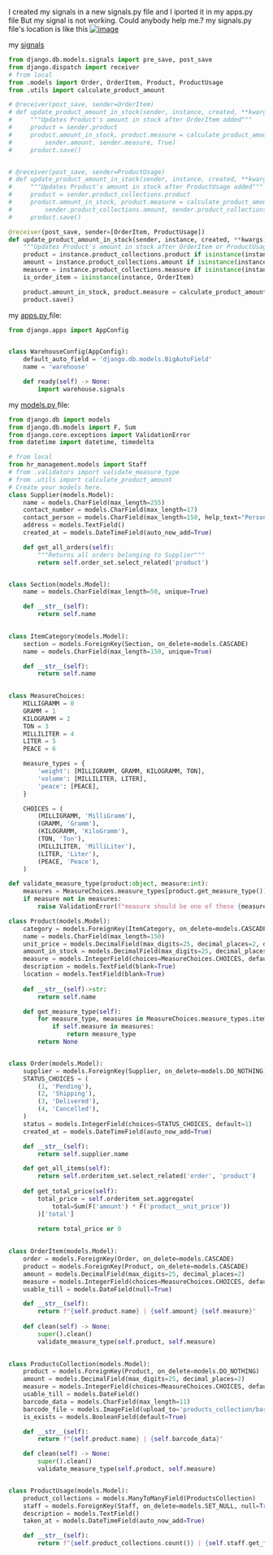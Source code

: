 I created my signals in a new signals.py file and I iported it in my apps.py file But my signal is not working.
Could anybody help me.?
my signals.py file's location is like this
[![image](https://private-user-images.githubusercontent.com/109344886/282394828-e7415764-8f81-4b81-b74c-c72857d2934a.png?jwt=eyJhbGciOiJIUzI1NiIsInR5cCI6IkpXVCJ9.eyJpc3MiOiJnaXRodWIuY29tIiwiYXVkIjoicmF3LmdpdGh1YnVzZXJjb250ZW50LmNvbSIsImtleSI6ImtleTEiLCJleHAiOjE2OTk4NjI4NTQsIm5iZiI6MTY5OTg2MjU1NCwicGF0aCI6Ii8xMDkzNDQ4ODYvMjgyMzk0ODI4LWU3NDE1NzY0LThmODEtNGI4MS1iNzRjLWM3Mjg1N2QyOTM0YS5wbmc_WC1BbXotQWxnb3JpdGhtPUFXUzQtSE1BQy1TSEEyNTYmWC1BbXotQ3JlZGVudGlhbD1BS0lBSVdOSllBWDRDU1ZFSDUzQSUyRjIwMjMxMTEzJTJGdXMtZWFzdC0xJTJGczMlMkZhd3M0X3JlcXVlc3QmWC1BbXotRGF0ZT0yMDIzMTExM1QwODAyMzRaJlgtQW16LUV4cGlyZXM9MzAwJlgtQW16LVNpZ25hdHVyZT1kMjVmZDcxNjQ3NjFlOTgzOWM5ZGU3MzEzNzIyNTA3YTAxZjBhYWU2ZGJhNjZiY2FkN2FmNTUwZDliYTIzMzYxJlgtQW16LVNpZ25lZEhlYWRlcnM9aG9zdCZhY3Rvcl9pZD0wJmtleV9pZD0wJnJlcG9faWQ9MCJ9.I90IpF9pysHDZQuNYjejrB1jPRZye2HBO0ygVX-M4Y4)](https://private-user-images.githubusercontent.com/109344886/282394828-e7415764-8f81-4b81-b74c-c72857d2934a.png?jwt=eyJhbGciOiJIUzI1NiIsInR5cCI6IkpXVCJ9.eyJpc3MiOiJnaXRodWIuY29tIiwiYXVkIjoicmF3LmdpdGh1YnVzZXJjb250ZW50LmNvbSIsImtleSI6ImtleTEiLCJleHAiOjE2OTk4NjI4NTQsIm5iZiI6MTY5OTg2MjU1NCwicGF0aCI6Ii8xMDkzNDQ4ODYvMjgyMzk0ODI4LWU3NDE1NzY0LThmODEtNGI4MS1iNzRjLWM3Mjg1N2QyOTM0YS5wbmc_WC1BbXotQWxnb3JpdGhtPUFXUzQtSE1BQy1TSEEyNTYmWC1BbXotQ3JlZGVudGlhbD1BS0lBSVdOSllBWDRDU1ZFSDUzQSUyRjIwMjMxMTEzJTJGdXMtZWFzdC0xJTJGczMlMkZhd3M0X3JlcXVlc3QmWC1BbXotRGF0ZT0yMDIzMTExM1QwODAyMzRaJlgtQW16LUV4cGlyZXM9MzAwJlgtQW16LVNpZ25hdHVyZT1kMjVmZDcxNjQ3NjFlOTgzOWM5ZGU3MzEzNzIyNTA3YTAxZjBhYWU2ZGJhNjZiY2FkN2FmNTUwZDliYTIzMzYxJlgtQW16LVNpZ25lZEhlYWRlcnM9aG9zdCZhY3Rvcl9pZD0wJmtleV9pZD0wJnJlcG9faWQ9MCJ9.I90IpF9pysHDZQuNYjejrB1jPRZye2HBO0ygVX-M4Y4)

my [signals](https://github.com/mrdjangodev/klinik/blob/main/warehouse/signals.py)

```python
from django.db.models.signals import pre_save, post_save
from django.dispatch import receiver
# from local
from .models import Order, OrderItem, Product, ProductUsage
from .utils import calculate_product_amount

# @receiver(post_save, sender=OrderItem)
# def update_product_amount_in_stock(sender, instance, created, **kwargs):
#     """Updates Product's amount in stock after OrderItem added"""
#     product = sender.product
#     product.amount_in_stock, product.measure = calculate_product_amount(product, \
#         sender.amount, sender.measure, True)
#     product.save()


# @receiver(post_save, sender=ProductUsage)
# def update_product_amount_in_stock(sender, instance, created, **kwargs):
#     """Updates Product's amount in stock after ProductUsage added"""
#     product = sender.product_collections.product
#     product.amount_in_stock, product.measure = calculate_product_amount(product, \
#         sender.product_collections.amount, sender.product_collections.measure, False)
#     product.save()

@receiver(post_save, sender=[OrderItem, ProductUsage])
def update_product_amount_in_stock(sender, instance, created, **kwargs):
    """Updates Product's amount in stock after OrderItem or ProductUsage added"""
    product = instance.product_collections.product if isinstance(instance, ProductUsage) else instance.product
    amount = instance.product_collections.amount if isinstance(instance, ProductUsage) else instance.amount
    measure = instance.product_collections.measure if isinstance(instance, ProductUsage) else instance.measure
    is_order_item = isinstance(instance, OrderItem)

    product.amount_in_stock, product.measure = calculate_product_amount(product, amount, measure, is_order_item)
    product.save()
```

my [apps.py ](https://github.com/mrdjangodev/klinik/blob/main/warehouse/apps.py)file:

```python
from django.apps import AppConfig


class WarehouseConfig(AppConfig):
    default_auto_field = 'django.db.models.BigAutoField'
    name = 'warehouse'

    def ready(self) -> None:
        import warehouse.signals
```

my [models.py ](https://github.com/mrdjangodev/klinik/blob/main/warehouse/models.py)file:

```python
from django.db import models
from django.db.models import F, Sum
from django.core.exceptions import ValidationError
from datetime import datetime, timedelta

# from local
from hr_management.models import Staff
# from .validators import validate_measure_type
# from .utils import calculate_product_amount
# Create your models here.
class Supplier(models.Model):
    name = models.CharField(max_length=255)
    contact_number = models.CharField(max_length=17)
    contact_person = models.CharField(max_length=150, help_text="Person's Full name in here")
    address = models.TextField()
    created_at = models.DateTimeField(auto_now_add=True)

    def get_all_orders(self):
        """Returns all orders belonging to Supplier"""
        return self.order_set.select_related('product')


class Section(models.Model):
    name = models.CharField(max_length=50, unique=True)

    def __str__(self):
        return self.name

 
class ItemCategory(models.Model):
    section = models.ForeignKey(Section, on_delete=models.CASCADE)
    name = models.CharField(max_length=150, unique=True)

    def __str__(self):
        return self.name
  

class MeasureChoices:
    MILLIGRAMM = 0
    GRAMM = 1
    KILOGRAMM = 2
    TON = 3
    MILLILITER = 4
    LITER = 5
    PEACE = 6

    measure_types = {
        'weight': [MILLIGRAMM, GRAMM, KILOGRAMM, TON],
        'volume': [MILLILITER, LITER],
        'peace': [PEACE],
    }

    CHOICES = (
        (MILLIGRAMM, 'MilliGramm'),
        (GRAMM, 'Gramm'),
        (KILOGRAMM, 'KiloGramm'),
        (TON, 'Ton'),
        (MILLILITER, 'MilliLiter'),
        (LITER, 'Liter'),
        (PEACE, 'Peace'),
    )

def validate_measure_type(product:object, measure:int):
    measures = MeasureChoices.measure_types[product.get_measure_type()]
    if measure not in measures:
        raise ValidationError(f"measure should be one of these {measures}")

class Product(models.Model):
    category = models.ForeignKey(ItemCategory, on_delete=models.CASCADE)
    name = models.CharField(max_length=150)
    unit_price = models.DecimalField(max_digits=25, decimal_places=2, default=0.00)
    amount_in_stock = models.DecimalField(max_digits=25, decimal_places=2, default=0.00)
    measure = models.IntegerField(choices=MeasureChoices.CHOICES, default=2)
    description = models.TextField(blank=True)
    location = models.TextField(blank=True)
  
    def __str__(self)->str:
        return self.name

    def get_measure_type(self):
        for measure_type, measures in MeasureChoices.measure_types.items():
            if self.measure in measures:
                return measure_type
        return None


class Order(models.Model):
    supplier = models.ForeignKey(Supplier, on_delete=models.DO_NOTHING)
    STATUS_CHOICES = (
        (1, 'Pending'),
        (2, 'Shipping'),
        (3, 'Delivered'),
        (4, 'Cancelled'),
    )
    status = models.IntegerField(choices=STATUS_CHOICES, default=1)
    created_at = models.DateTimeField(auto_now_add=True)

    def __str__(self):
        return self.supplier.name

    def get_all_items(self):
        return self.orderitem_set.select_related('order', 'product')
  
    def get_total_price(self):
        total_price = self.orderitem_set.aggregate(
            total=Sum(F('amount') * F('product__unit_price'))
        )['total']
  
        return total_price or 0
  

class OrderItem(models.Model):
    order = models.ForeignKey(Order, on_delete=models.CASCADE)
    product = models.ForeignKey(Product, on_delete=models.CASCADE)
    amount = models.DecimalField(max_digits=25, decimal_places=2)
    measure = models.IntegerField(choices=MeasureChoices.CHOICES, default=2)
    usable_till = models.DateField(null=True)

    def __str__(self):
        return f"{self.product.name} | {self.amount} {self.measure}"
  
    def clean(self) -> None:
        super().clean()
        validate_measure_type(self.product, self.measure)

  
class ProductsCollection(models.Model):
    product = models.ForeignKey(Product, on_delete=models.DO_NOTHING)
    amount = models.DecimalField(max_digits=25, decimal_places=2)
    measure = models.IntegerField(choices=MeasureChoices.CHOICES, default=1)
    usable_till = models.DateField()
    barcode_data = models.CharField(max_length=11)
    barcode_file = models.ImageField(upload_to='products_collection/barcodes/')
    is_exists = models.BooleanField(default=True)

    def __str__(self):
        return f"{self.product.name} | {self.barcode_data}"

    def clean(self) -> None:
        super().clean()
        validate_measure_type(self.product, self.measure)


class ProductUsage(models.Model):
    product_collections = models.ManyToManyField(ProductsCollection)
    staff = models.ForeignKey(Staff, on_delete=models.SET_NULL, null=True)
    description = models.TextField()
    taken_at = models.DateTimeField(auto_now_add=True)

    def __str__(self):
        return f"{self.product_collections.count()} | {self.staff.get_full_name()}"
```
